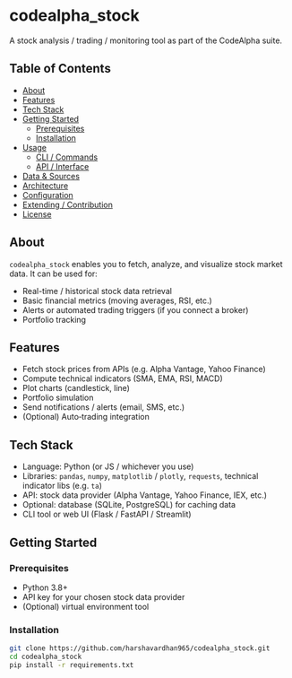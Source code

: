 # codealpha_stock

A stock analysis / trading / monitoring tool as part of the CodeAlpha suite.

## Table of Contents

- [About](#about)  
- [Features](#features)  
- [Tech Stack](#tech-stack)  
- [Getting Started](#getting-started)  
  - [Prerequisites](#prerequisites)  
  - [Installation](#installation)  
- [Usage](#usage)  
  - [CLI / Commands](#cli--commands)  
  - [API / Interface](#api--interface)  
- [Data & Sources](#data--sources)  
- [Architecture](#architecture)  
- [Configuration](#configuration)  
- [Extending / Contribution](#extending--contribution)  
- [License](#license)  

## About

`codealpha_stock` enables you to fetch, analyze, and visualize stock market data. It can be used for:

- Real-time / historical stock data retrieval  
- Basic financial metrics (moving averages, RSI, etc.)  
- Alerts or automated trading triggers (if you connect a broker)  
- Portfolio tracking  

## Features

- Fetch stock prices from APIs (e.g. Alpha Vantage, Yahoo Finance)  
- Compute technical indicators (SMA, EMA, RSI, MACD)  
- Plot charts (candlestick, line)  
- Portfolio simulation  
- Send notifications / alerts (email, SMS, etc.)  
- (Optional) Auto‑trading integration  

## Tech Stack

- Language: Python (or JS / whichever you use)  
- Libraries: `pandas`, `numpy`, `matplotlib` / `plotly`, `requests`, technical indicator libs (e.g. `ta`)  
- API: stock data provider (Alpha Vantage, Yahoo Finance, IEX, etc.)  
- Optional: database (SQLite, PostgreSQL) for caching data  
- CLI tool or web UI (Flask / FastAPI / Streamlit)  

## Getting Started

### Prerequisites

- Python 3.8+  
- API key for your chosen stock data provider  
- (Optional) virtual environment tool  

### Installation

```bash
git clone https://github.com/harshavardhan965/codealpha_stock.git
cd codealpha_stock
pip install -r requirements.txt
